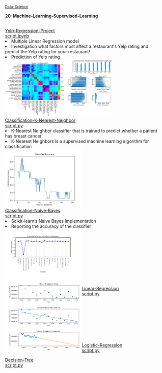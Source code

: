 <sub><a href="https://github.com/stefanm-git/Data-Science">Data-Science</a></sub>

<b>20-Machine-Learning-Supervised-Learning</b></br></br>

<div style="float: left">
<a href="Yelp-Regression-Project">
Yelp-Regression-Project</a></br>
<a href="https://github.com/stefanm-git/Data-Science/blob/master/20-Machine-Learning-Supervised-Learning/Yelp-Regression-Project/yelp_regression_project.ipynb">script.ipynb</a></br>
<li>Multiple Linear Regression model</li>
<li>Investigation what factors most affect a restaurant's Yelp rating and predict the Yelp rating for your restaurant!</li>
<li>Prediction of Yelp rating</li>
<img src="https://github.com/stefanm-git/Data-Science/blob/master/20-Machine-Learning-Supervised-Learning/Yelp-Regression-Project/yelp_regression_project.png" alt="img" width="350px"></br>


<a href="Classification-K-Nearest-Neighbor">
Classification-K-Nearest-Neighbor</br>
<a href="https://github.com/stefanm-git/Data-Science/blob/master/20-Machine-Learning-Supervised-Learning/Classification-K-Nearest-Neighbor/classification_project.py">script.py</a></br>
<li>K-Nearest Neighbor classifier that is trained to predict whether a patient has breast cancer</li>
<li>K-Nearest Neighbors is a supervised machine learning algorithm for classification</li>
<img src="https://github.com/stefanm-git/Data-Science/blob/master/20-Machine-Learning-Supervised-Learning/Classification-K-Nearest-Neighbor/classification_project.png" alt="img" width="250"></br>


<a href="Classification-Naive-Bayes">
Classification-Naive-Bayes</br>
<a href="https://github.com/stefanm-git/Data-Science/blob/master/20-Machine-Learning-Supervised-Learning/Classification-Naive-Bayes/naive_bayes_project.py">script.py</a></br>
<li>Scikit-learn’s Naive Bayes implementation</li>
<li>Reporting the accuracy of the classifier</li>
<img src="https://github.com/stefanm-git/Data-Science/blob/master/20-Machine-Learning-Supervised-Learning/Classification-Naive-Bayes/naive_bayes_project.png" alt="img" width="250"></br>



<a href="Linear-Regression">
<img src="https://github.com/stefanm-git/Data-Science/blob/master/20-Machine-Learning-Supervised-Learning/Linear-Regression/honey_production.png" alt="img" width="250" align="left"></br>
Linear-Regression</br>
<a href="https://github.com/stefanm-git/Data-Science/blob/master/20-Machine-Learning-Supervised-Learning/Linear-Regression/honey_production.py">script.py</a></br></br></br></br></br></br></br></br></br>


[Logistic-Regression](Logistic-Regression)</br>
[script.py](https://github.com/stefanm-git/Data-Science/blob/master/20-Machine-Learning-Supervised-Learning/Logistic-Regression/logistic_regression_project.py)</br>



[Decision-Tree](Decision-Tree)</br>
[script.py](https://github.com/stefanm-git/Data-Science/blob/master/20-Machine-Learning-Supervised-Learning/Decision-Tree/decision_tree_project.py)</br></br></br></br>


</div>







